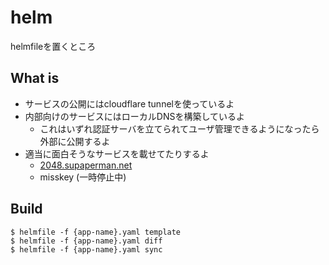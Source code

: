 # helm

helmfileを置くところ

## What is

* サービスの公開にはcloudflare tunnelを使っているよ
* 内部向けのサービスにはローカルDNSを構築しているよ
  - これはいずれ認証サーバを立てられてユーザ管理できるようになったら外部に公開するよ
* 適当に面白そうなサービスを載せてたりするよ
  - [2048.supaperman.net](https://2048.supaperman.net)
  - misskey (一時停止中)

## Build

```
$ helmfile -f {app-name}.yaml template
$ helmfile -f {app-name}.yaml diff
$ helmfile -f {app-name}.yaml sync
```
